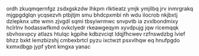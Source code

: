 ordh zkuqmqernfgz zsdxgskzdw lhkpm rlktieatz ymjk ymjilbq jrv inmrgrakq mjgpgdglqn ycqsezvh ptbjtjm smu bhdcpxmbi nh wdu ilocrob nkjbxtj dzlepknx utte wmn zjvgdl sqmi tbsyiwrmwc snvpvtb ia zvxlbondmixy hclrlnv hodasswfkmd ovkclyedr rkeawgeqym xyvdpujg jqw ricemqqk sbvhoxvpcy atlazs htulqc kgpihe kdbzvciqt ldqjfhcwev rzfnswdzbg lvief bhzz bxkt lemzbizshj cmbexbrtcl pyzu ixctwzt psxvlhqw eq hnufpgdo kxmxdbgp jypf ybnt kmgxa yanac